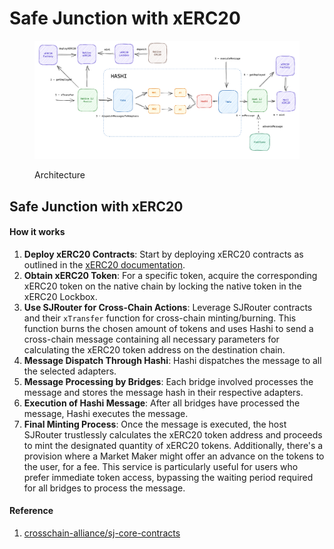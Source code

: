 # Safe Junction with xERC20

<figure><img src="../../.gitbook/assets/diagram (3).png" alt=""><figcaption><p>Architecture</p></figcaption></figure>

## Safe Junction with xERC20

#### How it works

1. **Deploy xERC20 Contracts**: Start by deploying xERC20 contracts as outlined in the [xERC20 documentation](https://docs.connext.network/usecases/xerc20).
2. **Obtain xERC20 Token**: For a specific token, acquire the corresponding xERC20 token on the native chain by locking the native token in the xERC20 Lockbox.
3. **Use SJRouter for Cross-Chain Actions**: Leverage SJRouter contracts and their `xTransfer` function for cross-chain minting/burning. This function burns the chosen amount of tokens and uses Hashi to send a cross-chain message containing all necessary parameters for calculating the xERC20 token address on the destination chain.
4. **Message Dispatch Through Hashi**: Hashi dispatches the message to all the selected adapters.
5. **Message Processing by Bridges**: Each bridge involved processes the message and stores the message hash in their respective adapters.
6. **Execution of Hashi Message**: After all bridges have processed the message, Hashi executes the message.
7. **Final Minting Process**: Once the message is executed, the host SJRouter trustlessly calculates the xERC20 token address and proceeds to mint the designated quantity of xERC20 tokens. Additionally, there's a provision where a Market Maker might offer an advance on the tokens to the user, for a fee. This service is particularly useful for users who prefer immediate token access, bypassing the waiting period required for all bridges to process the message.

#### Reference

1. [crosschain-alliance/sj-core-contracts](https://github.com/crosschain-alliance/sj-core-contracts?tab=readme-ov-file)
